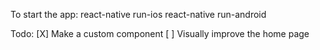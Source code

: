 To start the app:
react-native run-ios
react-native run-android



Todo:
[X] Make a custom component
[ ] Visually improve the home page
